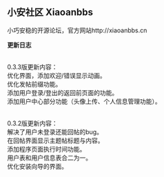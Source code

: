 ## 小安社区 Xiaoanbbs
小巧安稳的开源论坛，官方网站http://xiaoanbbs.cn
<p>
<b>更新日志</b>

<br>0.3.3版更新内容：
<br>优化界面，添加欢迎/错误显示动画。
<br>优化发帖前缀功能。
<br>添加用户登录/登出的返回前页面的功能。
<br>添加用户中心部分功能（头像上传、个人信息管理功能）。

<br>0.3.2版更新内容：
<br>解决了用户未登录还能回帖的bug。
<br>在回帖界面显示主题帖标题与内容。
<br>添加程序页面执行时间功能。
<br>用户表和用户信息表合二为一。
<br>优化安装向导的界面。
